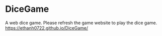 # DiceGame
A web dice game. Please refresh the game website to play the dice game. 
https://ethanh0722.github.io/DiceGame/
